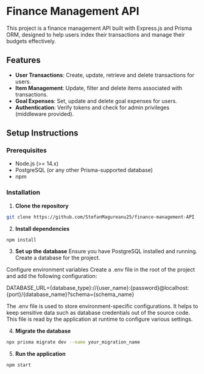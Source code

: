 # Finance Management API

This project is a finance management API built with Express.js and Prisma ORM, designed to help users index their transactions and manage their budgets effectively.

## Features

- **User Transactions**: Create, update, retrieve and delete transactions for users.
- **Item Management**: Update, filter and delete items associated with transactions.
- **Goal Expenses**: Set, update and delete goal expenses for users.
- **Authentication**: Verify tokens and check for admin privileges (middleware provided).

## Setup Instructions

### Prerequisites

- Node.js (>= 14.x)
- PostgreSQL (or any other Prisma-supported database)
- npm

### Installation

1. **Clone the repository**

```bash
git clone https://github.com/StefanMagureanu25/finance-management-API
```
2. **Install dependencies**

```bash
npm install
```
3. **Set up the database**
Ensure you have PostgreSQL installed and running. Create a database for the project.

Configure environment variables
Create a .env file in the root of the project and add the following configuration:

DATABASE_URL={database_type}://{user_name}:{password}@localhost:{port}/{database_name}?schema={schema_name}

The .env file is used to store environment-specific configurations. It helps to keep sensitive data such as database credentials out of the source code. This file is read by the application at runtime to configure various settings.

4. **Migrate the database**

```bash
npx prisma migrate dev --name your_migration_name
```
5. **Run the application**

```bash
npm start
